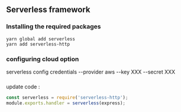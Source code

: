 ## Serverless framework

### Installing the required packages
```
yarn global add serverless
yarn add serverless-http
```

### configuring cloud option
serverless config credentials --provider aws --key XXX --secret XXX

###
update code :
```javascript
const serverless = require('serverless-http');
module.exports.handler = serverless(express);
```
